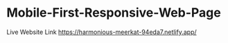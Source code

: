 # Mobile-First-Responsive-Web-Page
Live Website Link
https://harmonious-meerkat-94eda7.netlify.app/
